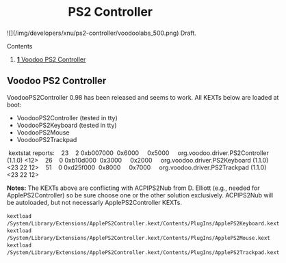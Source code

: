 PS2 Controller
==============
<div style="display:inline;float:right;margin-top:5px;margin-right:10px;margin-bottom:5px;margin-left:10px">
![](/img/developers/xnu/ps2-controller/voodoolabs_500.png)
Draft.




Contents
1.  [**1** Voodoo PS2 Controller](ps2-controller.html#TOC-Voodoo-PS2-Controller)


Voodoo PS2 Controller
---------------------
VoodooPS2Controller 0.98 has been released and seems to work.
All KEXTs below are loaded at boot:
-   VoodooPS2Controller (tested in tty)
-   VoodooPS2Keyboard (tested in tty)
-   VoodooPS2Mouse
-   VoodooPS2Trackpad

 kextstat reports:
   23    2 0xb007000  0x6000     0x5000     org.voodoo.driver.PS2Controller (1.1.0) <12>
   26    0 0xb10d000  0x3000     0x2000     org.voodoo.driver.PS2Keyboard (1.1.0) <23 22 12>
   51    0 0xd25f000  0x8000     0x7000     org.voodoo.driver.PS2Trackpad (1.1.0) <23 22 12>

__Notes:__ The KEXTs above are conflicting with ACPIPS2Nub from D. Elliott (e.g., needed for ApplePS2Controller) so be sure choose one or the other solution exclusively. ACPIPS2Nub will be autoloaded, but not necessarly ApplePS2Controller KEXTs.



`kextload /System/Library/Extensions/ApplePS2Controller.kext/Contents/PlugIns/ApplePS2Keyboard.kext`
`kextload /System/Library/Extensions/ApplePS2Controller.kext/Contents/PlugIns/ApplePS2Mouse.kext`
`kextload /System/Library/Extensions/ApplePS2Controller.kext/Contents/PlugIns/ApplePS2Trackpad.kext`



